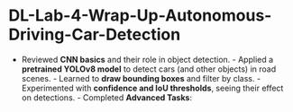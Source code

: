 # DL-Lab-4-Wrap-Up-Autonomous-Driving-Car-Detection
- Reviewed **CNN basics** and their role in object detection.   - Applied a **pretrained YOLOv8 model** to detect cars (and other objects) in road scenes.   - Learned to **draw bounding boxes** and filter by class.   - Experimented with **confidence and IoU thresholds**, seeing their effect on detections.   - Completed **Advanced Tasks**:  
